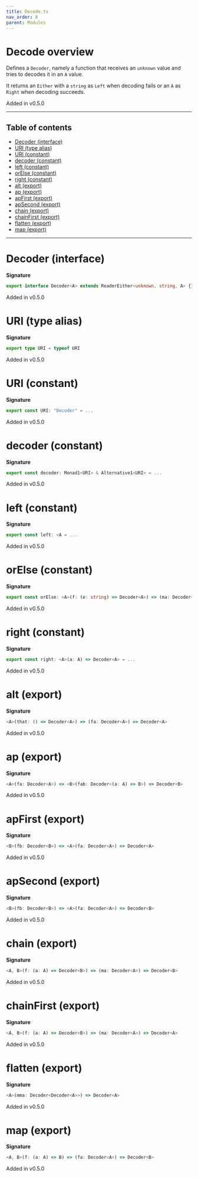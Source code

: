 ```yaml
---
title: Decode.ts
nav_order: 8
parent: Modules
---
```


# Decode overview

Defines a `Decoder`, namely a function that receives an `unknown` value and tries to decodes it in an `A` value.

It returns an `Either` with a `string` as `Left` when decoding fails or an `A` as `Right` when decoding succeeds.

Added in v0.5.0

---

<h2 class="text-delta">Table of contents</h2>

- [Decoder (interface)](#decoder-interface)
- [URI (type alias)](#uri-type-alias)
- [URI (constant)](#uri-constant)
- [decoder (constant)](#decoder-constant)
- [left (constant)](#left-constant)
- [orElse (constant)](#orelse-constant)
- [right (constant)](#right-constant)
- [alt (export)](#alt-export)
- [ap (export)](#ap-export)
- [apFirst (export)](#apfirst-export)
- [apSecond (export)](#apsecond-export)
- [chain (export)](#chain-export)
- [chainFirst (export)](#chainfirst-export)
- [flatten (export)](#flatten-export)
- [map (export)](#map-export)

---

# Decoder (interface)

**Signature**

```ts
export interface Decoder<A> extends ReaderEither<unknown, string, A> {}
```

Added in v0.5.0

# URI (type alias)

**Signature**

```ts
export type URI = typeof URI
```

Added in v0.5.0

# URI (constant)

**Signature**

```ts
export const URI: "Decoder" = ...
```

Added in v0.5.0

# decoder (constant)

**Signature**

```ts
export const decoder: Monad1<URI> & Alternative1<URI> = ...
```

Added in v0.5.0

# left (constant)

**Signature**

```ts
export const left: <A = ...
```

Added in v0.5.0

# orElse (constant)

**Signature**

```ts
export const orElse: <A>(f: (e: string) => Decoder<A>) => (ma: Decoder<A>) => Decoder<A> = ...
```

Added in v0.5.0

# right (constant)

**Signature**

```ts
export const right: <A>(a: A) => Decoder<A> = ...
```

Added in v0.5.0

# alt (export)

**Signature**

```ts
<A>(that: () => Decoder<A>) => (fa: Decoder<A>) => Decoder<A>
```

Added in v0.5.0

# ap (export)

**Signature**

```ts
<A>(fa: Decoder<A>) => <B>(fab: Decoder<(a: A) => B>) => Decoder<B>
```

Added in v0.5.0

# apFirst (export)

**Signature**

```ts
<B>(fb: Decoder<B>) => <A>(fa: Decoder<A>) => Decoder<A>
```

Added in v0.5.0

# apSecond (export)

**Signature**

```ts
<B>(fb: Decoder<B>) => <A>(fa: Decoder<A>) => Decoder<B>
```

Added in v0.5.0

# chain (export)

**Signature**

```ts
<A, B>(f: (a: A) => Decoder<B>) => (ma: Decoder<A>) => Decoder<B>
```

Added in v0.5.0

# chainFirst (export)

**Signature**

```ts
<A, B>(f: (a: A) => Decoder<B>) => (ma: Decoder<A>) => Decoder<A>
```

Added in v0.5.0

# flatten (export)

**Signature**

```ts
<A>(mma: Decoder<Decoder<A>>) => Decoder<A>
```

Added in v0.5.0

# map (export)

**Signature**

```ts
<A, B>(f: (a: A) => B) => (fa: Decoder<A>) => Decoder<B>
```

Added in v0.5.0
